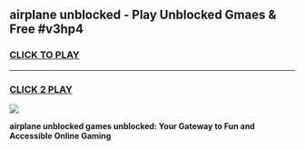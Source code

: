 
## airplane unblocked - Play Unblocked Gmaes & Free #v3hp4
<h3>
<a href="https://news.freeplayer.one?title=airplane_unblocked&ref=24F">CLICK TO PLAY</a></h3>
<hr>

<h3>
<a href="https://news.freeplayer.one?title=airplane_unblocked&ref=24F">CLICK 2 PLAY</a>
  
</h3>

<a href="https://news.freeplayer.one?title=airplane_unblocked&ref=24F/"><img src="https://clearcache.store/games.png"></a>


**airplane unblocked games unblocked: Your Gateway to Fun and Accessible Online Gaming**

